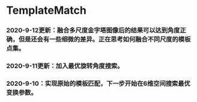 # TemplateMatch

### 2020-9-12更新：融合多尺度金字塔图像后的结果可以达到角度正确，但是还会有一些细微的差异。正在思考如何融合不同尺度的模板点集。

### 2020-9-11更新：加入最优旋转角度搜索。

### 2020-9-10：实现原始的模板匹配，下一步开始在6维空间搜索最优变换参数。

